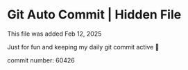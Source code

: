 # Git Auto Commit | Hidden File

This file was added Feb 12, 2025

Just for fun and keeping my daily git commit active 🤪

commit number: 60426
